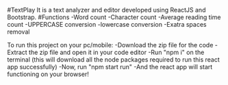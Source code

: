 #TextPlay 
It is a text analyzer and editor developed using ReactJS and Bootstrap.
#Functions
-Word count
-Character count
-Average reading time count
-UPPERCASE conversion
-lowercase conversion
-Exatra spaces removal

To run this project on your pc/mobile:
-Download the zip file for the code
-Extract the zip file and open it in your code editor
-Run "npm i" on the terminal (this will download all the node packages required to run this react app successfully)
-Now, run "npm start run"
-And the react app will start functioning on your browser!

